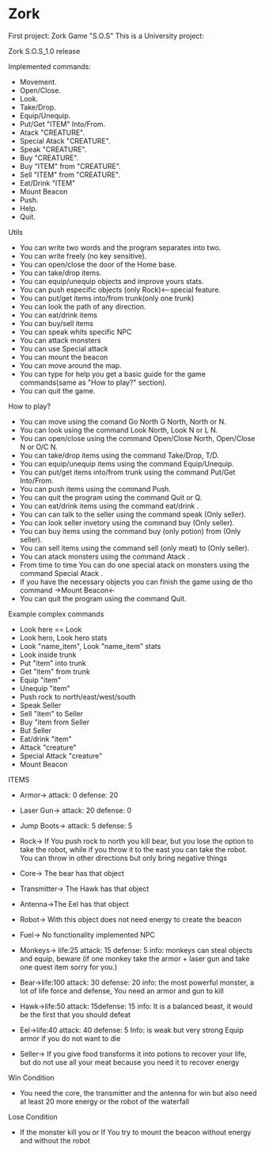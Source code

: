 # Zork
First project: Zork Game "S.O.S"
This is a University project:

Zork S.O.S_1.0 release

Implemented commands:

 - Movement.
 - Open/Close.
 - Look.
 - Take/Drop.
 - Equip/Unequip.
 - Put/Get "ITEM" Into/From.
 - Atack "CREATURE".
 - Special Atack "CREATURE".
 - Speak "CREATURE".
 - Buy "CREATURE".
 - Buy "ITEM" from "CREATURE".
 - Sell "ITEM" from "CREATURE".
 - Eat/Drink "ITEM"
 - Mount Beacon
 - Push.
 - Help.
 - Quit.

Utils
 
 - You can write two words and the program separates into two.
 - You can write freely (no key sensitive).
 - You can open/close the door of the Home base.
 - You can take/drop items.
 - You can equip/unequip objects and improve yours stats.
 - You can push especific objects (only Rock)<--special feature.
 - You can put/get items into/from trunk(only one trunk)
 - You can look the path of any direction.
 - You can eat/drink items
 - You can buy/sell items
 - You can speak whits specific NPC
 - You can attack monsters
 - You can use Special attack
 - You can mount the beacon
 - You can move around the map.
 - You can type for help you get a basic guide for the game commands(same as "How to play?" section).
 - You can quit the game.

How to play?

 - You can move using the comand Go North G North, North or N.
 - You can look using the command Look North, Look N or L N.
 - You can open/close using the command Open/Close North, Open/Close N or O/C N.
 - You can take/drop items using the command Take/Drop, T/D.
 - You can equip/unequip items using the command Equip/Unequip.
 - You can put/get items into/from trunk using the command Put/Get Into/From.
 - You can push items using the command Push.
 - You can quit the program using the command Quit or Q.
 - You can eat/drink items using the command eat/drink <ITEM>.
 - You can can talk to the seller using the command speak <NPC>(Only seller).
 - You can look seller invetory using the command buy <NPC>(Only seller).
 - You can buy items using the command buy <ITEM>(only potion) from <NPC>(Only seller).
 - You can sell items using the command sell <ITEM>(only meat) to <NPC>(Only seller).
 - You can atack monsters using the command Atack <NPC>.
 - From time to time You can do one special atack on monsters using the command Special Atack <NPC>.
 - If you have the necessary objects you can finish the game using de tho command ->Mount Beacon<-
 - You can quit the program using the command Quit.
	
Example complex commands

 - Look here == Look
 - Look hero, Look hero stats
 - Look "name_item", Look "name_item" stats
 - Look inside trunk
 - Put "item" into trunk
 - Get "item" from trunk
 - Equip "item"
 - Unequip "item"
 - Push rock to north/east/west/south
 - Speak Seller
 - Sell "item" to Seller
 - Buy "item from Seller
 - But Seller
 - Eat/drink "item"
 - Attack "creature"
 - Special Attack "creature"
 - Mount Beacon

ITEMS
 - Armor-> attack: 0 defense: 20
 - Laser Gun-> attack: 20 defense: 0
 - Jump Boots-> attack: 5 defense: 5
 - Rock-> If You push rock to north you kill bear, but you lose the option to take the robot, while if you throw it to the east you can take the robot.
	  You can throw in other directions but only bring negative things
 - Core-> The bear has that object
 - Transmitter-> The Hawk has that object
 - Antenna->The Eel has that object
 - Robot-> With this object does not need energy to create the beacon
 - Fuel-> No functionality implemented
NPC

 - Monkeys-> life:25 attack: 15 defense: 5 info: monkeys can steal objects and equip, beware (if one monkey take the armor + laser gun and take one quest item sorry for you.)
 - Bear->life:100 attack: 30 defense: 20 info: the most powerful monster, a lot of life force and defense, You need an armor and gun to kill
 - Hawk->life:50 attack: 15defense: 15 info: It is a balanced beast, it would be the first that you should defeat
 - Eel->life:40 attack: 40 defense: 5  Info: is weak but very strong Equip armor if you do not want to die
 - Seller-> If you give food transforms it into potions to recover your life, but do not use all your meat because you need it to recover energy

Win Condition

-  You need the core, the transmitter and the antenna for win but also need at least 20 more energy or the robot of the waterfall

Lose Condition

- If the monster kill you or If You try to mount the beacon without energy and without the robot


